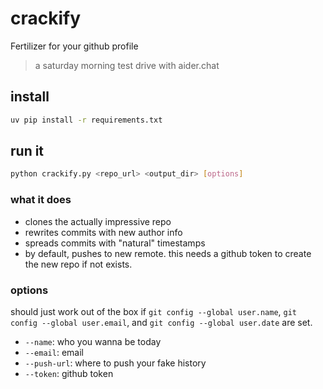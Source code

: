 # crackify

Fertilizer for your github profile

> a saturday morning test drive with aider.chat

## install

```bash
uv pip install -r requirements.txt
```

## run it

```bash
python crackify.py <repo_url> <output_dir> [options]
```

### what it does
- clones the actually impressive repo
- rewrites commits with new author info
- spreads commits with "natural" timestamps
- by default, pushes to new remote. this needs a github token to create the new repo if not exists.

### options
should just work out of the box if `git config --global user.name`, `git config --global user.email`, and `git config --global user.date` are set.

- `--name`: who you wanna be today
- `--email`: email
- `--push-url`: where to push your fake history
- `--token`: github token 

